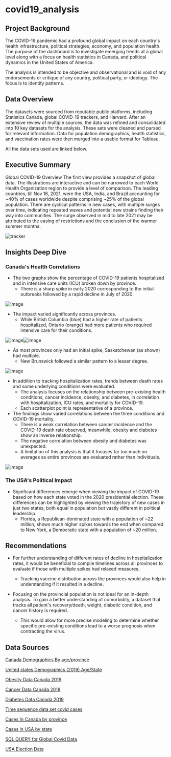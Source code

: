 # covid19_analysis

## Project Background
The COVID-19 pandemic had a profound global impact on each country's health infrastructure, political strategies, economy, and population health. The purpose of the dashboard is to investigate emerging trends at a global level along with a focus on health statistics in Canada, and political dynamics in the United States of America.

The analysis is intended to be objective and observational and is void of any endorsements or critique of any country, political party, or ideology. The focus is to identify patterns. 

## Data Overview
The datasets were sourced from reputable public platforms, including Statistics Canada, global COVID-19 trackers, and Harvard. After an extensive review of multiple sources, the data was refined and consolidated into 10 key datasets for the analysis. These sets were cleaned and parsed for relevant information. Data for population demographics, health statistics, and vaccination rates were then merged into a usable format for Tableau.

All the data sets used are linked below.

## Executive Summary

Global COVID-19 Overview
The first view provides a snapshot of global data. The illustrations are interactive and can be narrowed to each World Health Organization region to provide a level of comparison. The leading countries, till Nov 16, 2021, were the USA, India, and Brazil accounting for ~40% of cases worldwide despite comprising ~25% of the global population. There are cyclical patterns in new cases, with multiple surges over time, indicating repeated waves and potential new strains finding their way into communities. The surge observed in mid to late 2021 may be attributed to the easing of restrictions and the conclusion of the warmer summer months.  

![tracker](https://github.com/user-attachments/assets/dd294ad7-7c14-439d-8a68-f382dfeedd27)


## Insights Deep Dive
### Canada's Health Correlations
* The two graphs show the percentage of COVID-19 patients hospitalized and in intensive care units (ICU) broken down by province.
  * There is a sharp spike in early 2020 corresponding to the initial outbreaks followed by a rapid decline in July of 2020.

![image](https://github.com/user-attachments/assets/53b13d3e-e63f-4c84-ad82-05350c01c0da)

* The impact varied significantly across provinces.
  * While British Columbia (blue) had a higher rate of patients hospitalized, Ontario (orange) had more patients who required intensive care for their conditions.
  
![image](https://github.com/user-attachments/assets/3c3b6c4c-bd7c-4b58-854b-342fbb013c5b)![image](https://github.com/user-attachments/assets/abe38846-08ae-4b16-b6d2-c826cd93c2e9)

* As most provinces only had an initial spike, Saskatchewan (as shown) had multiple.
  * New Brunswick followed a similar pattern to a lesser degree.
  
![image](https://github.com/user-attachments/assets/0f3d4a9e-92d7-4acf-bfa5-bf1a2760738c)

* In addition to tracking hospitalization rates, trends between death rates and some underlying conditions were evaluated.
  * The analysis focuses on the relationship between pre-existing health conditions, cancer incidence, obesity, and diabetes, in correlation with hospitalization, ICU rates, and mortality for COVID-19.
  * Each scatterplot point is representative of a province.
* The findings show varied correlations between the three conditions and COVID-19 mortality.
  * There is a weak correlation between cancer incidence and the COVID-19 death rate observed, meanwhile, obesity and diabetes show an inverse relationship.
  * The negative correlation between obesity and diabetes was unexpected.
  * A limitation of this analysis is that it focuses far too much on averages as entire provinces are evaluated rather than individuals.
  
![image](https://github.com/user-attachments/assets/64d4d987-93b3-46fa-8c6b-38aa0cdb521b)



### The USA's Political Impact
* Significant differences emerge when viewing the impact of COVID-19 based on how each state voted in the 2020 presidential election. These differences can be highlighted by viewing the trajectory of new cases in just two states; both equal in population but vastly different in political leadership.
  * Florida, a Republican-dominated state with a population of ~22 million, shows much higher spikes towards the end when compared to New York, a Democratic state with a population of ~20 million. 

## Recommendations
* For further understanding of different rates of decline in hospitalization rates, it would be beneficial to compile timelines across all provinces to evaluate if those with multiple spikes had relaxed measures.
  * Tracking vaccine distribution across the provinces would also help in understanding if it resulted in a decline. 

* Focusing on the provincial population is not ideal for an in-depth analysis. To gain a better understanding of comorbidity, a dataset that tracks all patient's recovery/death, weight, diabetic condition, and cancer history is required.
  * This would allow for more precise modeling to determine whether specific pre-existing conditions lead to a worse prognosis when contracting the virus. 


## Data Sources

[Canada Demographics By age/province](https://www150.statcan.gc.ca/t1/tbl1/en/cv.action?pid=1710000501)

[United states Demographics (2019) Age/State](https://www.kff.org/other/state-indicator/distribution-by-age/?dataView=1&currentTimeframe=0&sortModel=%7B%22colId%22:%22Location%22,%22sort%22:%22asc%22%7D)

[Obesity Data Canada 2019](https://www150.statcan.gc.ca/t1/tbl1/en/tv.action?pid=1310009601)

[Cancer Data Canada 2018](https://www150.statcan.gc.ca/t1/tbl1/en/tv.action?pid=1310074701)

[Diabetes Data Canada 2019](https://www150.statcan.gc.ca/t1/tbl1/en/tv.action?pid=1310009601)

[Time sequence data set covid cases](https://github.com/owid/covid-19-data/tree/master/public/data/)

[Cases In Canada by province](https://resources-covid19canada.hub.arcgis.com/datasets/covid19canada::provincial-daily-totals/about)

[Cases in USA by state](https://data.world/covid-19-data-resource-hub/covid-19-case-counts/workspace/query?filename=COVID-19+Activity.csv&newQueryType=SQL&selectedTable=covid_19_activity&tempId=1638055674920)

[SQL QUERY for Global Covid Data](https://github.com/ziyaanrupani/covid19_analysis/blob/main/data/global_covid_data.sql)

[USA Election Data](https://dataverse.harvard.edu/dataset.xhtml?persistentId=doi:10.7910/DVN/42MVDX)
